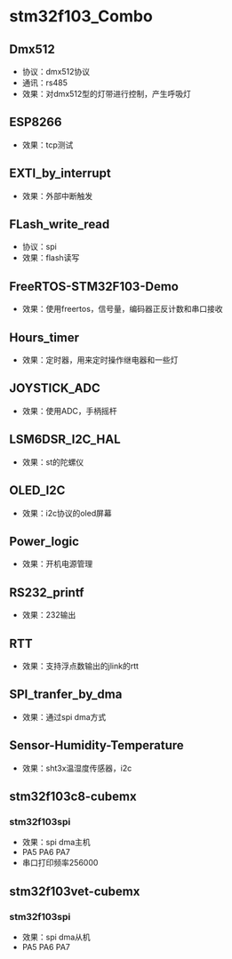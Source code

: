 # stm32f103_Combo

## Dmx512
- 协议：dmx512协议
- 通讯：rs485
- 效果：对dmx512型的灯带进行控制，产生呼吸灯

## ESP8266
- 效果：tcp测试

## EXTI_by_interrupt
- 效果：外部中断触发

## FLash_write_read
- 协议：spi
- 效果：flash读写

## FreeRTOS-STM32F103-Demo
- 效果：使用freertos，信号量，编码器正反计数和串口接收

## Hours_timer
- 效果：定时器，用来定时操作继电器和一些灯

## JOYSTICK_ADC
- 效果：使用ADC，手柄摇杆

## LSM6DSR_I2C_HAL
- 效果：st的陀螺仪

## OLED_I2C
- 效果：i2c协议的oled屏幕

## Power_logic
- 效果：开机电源管理

## RS232_printf
- 效果：232输出

## RTT
- 效果：支持浮点数输出的jlink的rtt

## SPI_tranfer_by_dma
- 效果：通过spi dma方式

## Sensor-Humidity-Temperature
- 效果：sht3x温湿度传感器，i2c

## stm32f103c8-cubemx
### stm32f103spi
- 效果：spi dma主机
- PA5 PA6 PA7
- 串口打印频率256000

## stm32f103vet-cubemx
### stm32f103spi
- 效果：spi dma从机
- PA5 PA6 PA7